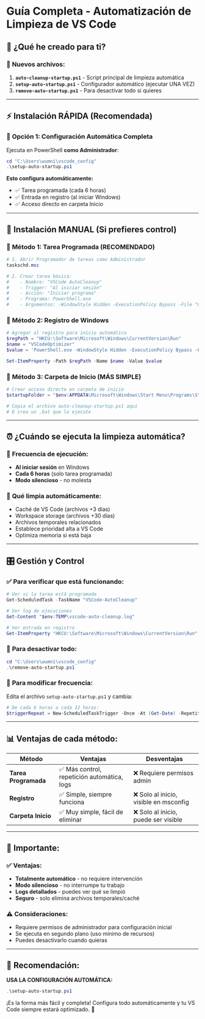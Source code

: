 # Guía Completa - Automatización de Limpieza de VS Code

## 🚀 ¿Qué he creado para ti?

### 📁 **Nuevos archivos:**
1. **`auto-cleanup-startup.ps1`** - Script principal de limpieza automática
2. **`setup-auto-startup.ps1`** - Configurador automático (ejecutar UNA VEZ)
3. **`remove-auto-startup.ps1`** - Para desactivar todo si quieres

---

## ⚡ **Instalación RÁPIDA (Recomendada)**

### 🔧 **Opción 1: Configuración Automática Completa**

Ejecuta en PowerShell **como Administrador**:

```powershell
cd "C:\Users\wumni\vscode_config"
.\setup-auto-startup.ps1
```

**Esto configura automáticamente:**
- ✅ Tarea programada (cada 6 horas)
- ✅ Entrada en registro (al iniciar Windows)
- ✅ Acceso directo en carpeta Inicio

---

## 🎯 **Instalación MANUAL (Si prefieres control)**

### 📅 **Método 1: Tarea Programada (RECOMENDADO)**

```powershell
# 1. Abrir Programador de tareas como Administrador
taskschd.msc

# 2. Crear tarea básica:
#    - Nombre: "VSCode AutoCleanup"
#    - Trigger: "Al iniciar sesión"
#    - Acción: "Iniciar programa"
#    - Programa: PowerShell.exe
#    - Argumentos: -WindowStyle Hidden -ExecutionPolicy Bypass -File "C:\Users\wumni\vscode_config\auto-cleanup-startup.ps1" -Silent
```

### 🔑 **Método 2: Registro de Windows**

```powershell
# Agregar al registro para inicio automático
$regPath = "HKCU:\Software\Microsoft\Windows\CurrentVersion\Run"
$name = "VSCodeOptimizer"
$value = 'PowerShell.exe -WindowStyle Hidden -ExecutionPolicy Bypass -File "C:\Users\wumni\vscode_config\auto-cleanup-startup.ps1" -Silent'

Set-ItemProperty -Path $regPath -Name $name -Value $value
```

### 📂 **Método 3: Carpeta de Inicio (MÁS SIMPLE)**

```powershell
# Crear acceso directo en carpeta de inicio
$startupFolder = "$env:APPDATA\Microsoft\Windows\Start Menu\Programs\Startup"

# Copia el archivo auto-cleanup-startup.ps1 aquí
# O crea un .bat que lo ejecute
```

---

## ⏰ **¿Cuándo se ejecuta la limpieza automática?**

### 🔄 **Frecuencia de ejecución:**
- **Al iniciar sesión** en Windows
- **Cada 6 horas** (solo tarea programada)
- **Modo silencioso** - no molesta

### 🧹 **Qué limpia automáticamente:**
- Caché de VS Code (archivos +3 días)
- Workspace storage (archivos +30 días)
- Archivos temporales relacionados
- Establece prioridad alta a VS Code
- Optimiza memoria si está baja

---

## 🎛️ **Gestión y Control**

### ✅ **Para verificar que está funcionando:**

```powershell
# Ver si la tarea está programada
Get-ScheduledTask -TaskName "VSCode-AutoCleanup"

# Ver log de ejecuciones
Get-Content "$env:TEMP\vscode-auto-cleanup.log"

# Ver entrada en registro
Get-ItemProperty "HKCU:\Software\Microsoft\Windows\CurrentVersion\Run" -Name "VSCodeOptimizer"
```

### 🛑 **Para desactivar todo:**

```powershell
cd "C:\Users\wumni\vscode_config"
.\remove-auto-startup.ps1
```

### 🔧 **Para modificar frecuencia:**

Edita el archivo `setup-auto-startup.ps1` y cambia:
```powershell
# De cada 6 horas a cada 12 horas:
$triggerRepeat = New-ScheduledTaskTrigger -Once -At (Get-Date) -RepetitionInterval (New-TimeSpan -Hours 12)
```

---

## 📊 **Ventajas de cada método:**

| Método | Ventajas | Desventajas |
|--------|----------|-------------|
| **Tarea Programada** | ✅ Más control, repetición automática, logs | ❌ Requiere permisos admin |
| **Registro** | ✅ Simple, siempre funciona | ❌ Solo al inicio, visible en msconfig |
| **Carpeta Inicio** | ✅ Muy simple, fácil de eliminar | ❌ Solo al inicio, puede ser visible |

---

## 🚨 **Importante:**

### ✅ **Ventajas:**
- **Totalmente automático** - no requiere intervención
- **Modo silencioso** - no interrumpe tu trabajo
- **Logs detallados** - puedes ver qué se limpió
- **Seguro** - solo elimina archivos temporales/caché

### ⚠️ **Consideraciones:**
- Requiere permisos de administrador para configuración inicial
- Se ejecuta en segundo plano (uso mínimo de recursos)
- Puedes desactivarlo cuando quieras

---

## 🎉 **Recomendación:**

**USA LA CONFIGURACIÓN AUTOMÁTICA:**
```powershell
.\setup-auto-startup.ps1
```

¡Es la forma más fácil y completa! Configura todo automáticamente y tu VS Code siempre estará optimizado. 🚀
